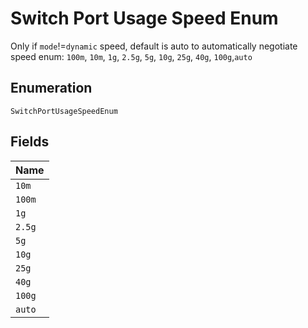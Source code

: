 
# Switch Port Usage Speed Enum

Only if `mode`!=`dynamic` speed, default is auto to automatically negotiate speed enum: `100m`, `10m`, `1g`, `2.5g`, `5g`, `10g`, `25g`, `40g`, `100g`,`auto`

## Enumeration

`SwitchPortUsageSpeedEnum`

## Fields

| Name |
|  --- |
| `10m` |
| `100m` |
| `1g` |
| `2.5g` |
| `5g` |
| `10g` |
| `25g` |
| `40g` |
| `100g` |
| `auto` |

